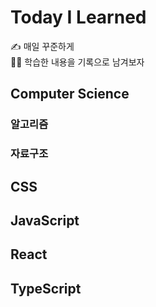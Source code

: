 # Today I Learned

✍ 매일 꾸준하게 <br>
🏃‍♀️ 학습한 내용을 기록으로 남겨보자

## Computer Science

### 알고리즘

### 자료구조

## CSS

## JavaScript

## React

## TypeScript
